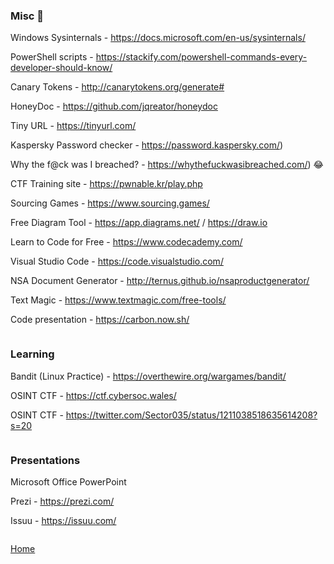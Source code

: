 ### Misc :small_blue_diamond:

Windows Sysinternals - https://docs.microsoft.com/en-us/sysinternals/

PowerShell scripts - https://stackify.com/powershell-commands-every-developer-should-know/

Canary Tokens - http://canarytokens.org/generate#

HoneyDoc - https://github.com/jqreator/honeydoc

Tiny URL - https://tinyurl.com/

Kaspersky Password checker - https://password.kaspersky.com/)

Why the f@ck was I breached? - https://whythefuckwasibreached.com/) 😂

CTF Training site - https://pwnable.kr/play.php

Sourcing Games - https://www.sourcing.games/

Free Diagram Tool - https://app.diagrams.net/ / https://draw.io

Learn to Code for Free - https://www.codecademy.com/

Visual Studio Code - https://code.visualstudio.com/

NSA Document Generator - http://ternus.github.io/nsaproductgenerator/

Text Magic - https://www.textmagic.com/free-tools/

Code presentation - https://carbon.now.sh/

```

```

### Learning

Bandit (Linux Practice) - https://overthewire.org/wargames/bandit/

OSINT CTF - https://ctf.cybersoc.wales/

OSINT CTF - https://twitter.com/Sector035/status/1211038518635614208?s=20

```

```

### Presentations

Microsoft Office PowerPoint

Prezi - https://prezi.com/

Issuu - https://issuu.com/

```

```

[Home](https://github.com/WilliamThomas-sec/Opensource-tools/blob/master/README.md#index-%E2%84%B9%EF%B8%8F)
